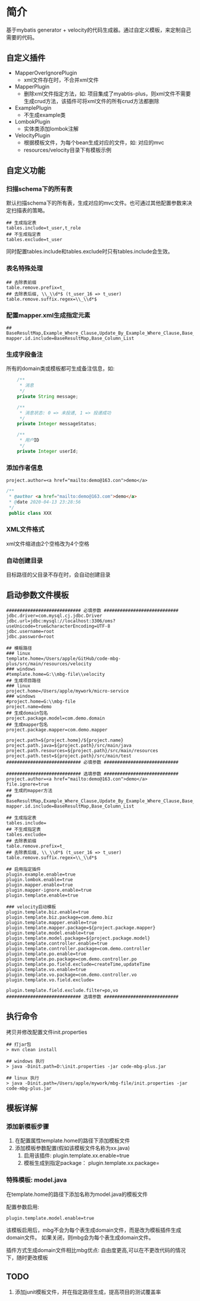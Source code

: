 # 简介

基于mybatis generator + velocity的代码生成器。通过自定义模板，来定制自己需要的代码。

## 自定义插件

- MapperOverIgnorePlugin
	- xml文件存在时，不合并xml文件
- MapperPlugin
	- 删除xml文件指定方法，如: 项目集成了myabtis-plus，则xml文件不需要生成crud方法，该插件可将xml文件的所有crud方法都删除
- ExamplePlugin
	- 不生成example类 
- LombokPlugin
	- 实体类添加lombok注解
- VelocityPlugin
	- 根据模板文件，为每个bean生成对应的文件，如: 对应的mvc
	- resources/velocity目录下有模板示例


## 自定义功能

### 扫描schema下的所有表

默认扫描schema下的所有表，生成对应的mvc文件。也可通过其他配置参数来决定扫描表的策略。

```properties
## 生成指定表
tables.include=t_user,t_role
## 不生成指定表
tables.exclude=t_user
```
同时配置tables.include和tables.exclude时只有tables.include会生效。

### 表名特殊处理

```properties
## 去除表前缀
table.remove.prefix=t_
## 去除表后缀, \\_\\d*$ (t_user_16 => t_user)
table.remove.suffix.regex=\\_\\d*$
```

### 配置mapper.xml生成指定元素

```
## BaseResultMap,Example_Where_Clause,Update_By_Example_Where_Clause,Base_Column_List,selectByExample,selectByPrimaryKey,deleteByPrimaryKey,deleteByExample,insert,insertSelective,countByExample,updateByExampleSelective,updateByExample,updateByPrimaryKeySelective,updateByPrimaryKey
mapper.id.include=BaseResultMap,Base_Column_List
```


### 生成字段备注

所有的domain类或模板都可生成备注信息，如: 

```java
    /**
     * 消息
     */
    private String message;

    /**
     * 消息状态: 0 => 未投递, 1 => 投递成功
     */
    private Integer messageStatus;

    /**
     * 用户ID
     */
    private Integer userId;
```

### 添加作者信息

```properties
project.author=<a href="mailto:demo@163.con">demo</a>
```

```java
/**
 * @author <a href="mailto:demo@163.com">demo</a>
 * @date 2020-04-13 23:28:56
 */
 public class XXX

```

### XML文件格式

xml文件缩进由2个空格改为4个空格

### 自动创建目录

目标路径的父目录不存在时，会自动创建目录

## 启动参数文件模板

```properties
############################ 必填参数 ############################
jdbc.driver=com.mysql.cj.jdbc.Driver
jdbc.url=jdbc:mysql://localhost:3306/oms?useUnicode=true&characterEncoding=UTF-8
jdbc.username=root
jdbc.password=root

## 模板路径
### linux
template.home=/Users/apple/GitHub/code-mbg-plus/src/main/resources/velocity
### windows
#template.home=G:\\mbg-file\\velocity
## 生成项目路径
### linux
project.home=/Users/apple/mywork/micro-service
### windows
#project.home=G:\\mbg-file
project.name=demo
## 生成domain包名
project.package.model=com.demo.domain
## 生成mapper包名
project.package.mapper=com.demo.mapper

project.path=${project.home}/${project.name}
project.path.java=${project.path}/src/main/java
project.path.resources=${project.path}/src/main/resources
project.path.test=${project.path}/src/main/test
############################ 必填参数 ############################

############################ 选填参数 ############################
project.author=<a href="mailto:demo@163.con">demo</a>
file.ignore=true
## 生成的mapper方法
## BaseResultMap,Example_Where_Clause,Update_By_Example_Where_Clause,Base_Column_List,selectByExample,selectByPrimaryKey,deleteByPrimaryKey,deleteByExample,insert,insertSelective,countByExample,updateByExampleSelective,updateByExample,updateByPrimaryKeySelective,updateByPrimaryKey
mapper.id.include=BaseResultMap,Base_Column_List

## 生成指定表
tables.include=
## 不生成指定表
tables.exclude=
## 去除表前缀
table.remove.prefix=t_
## 去除表后缀, \\_\\d*$ (t_user_16 => t_user)
table.remove.suffix.regex=\\_\\d*$

## 启用指定插件
plugin.example.enable=true
plugin.lombok.enable=true
plugin.mapper.enable=true
plugin.mapper-ignore.enable=true
plugin.template.enable=true

### velocity启动模板
plugin.template.biz.enable=true
plugin.template.biz.package=com.demo.biz
plugin.template.mapper.enable=true
plugin.template.mapper.package=${project.package.mapper}
plugin.template.model.enable=true
plugin.template.model.package=${project.package.model}
plugin.template.controller.enable=true
plugin.template.controller.package=com.demo.controller
plugin.template.po.enable=true
plugin.template.po.package=com.demo.controller.po
plugin.template.po.field.exclude=createTime,updateTime
plugin.template.vo.enable=true
plugin.template.vo.package=com.demo.controller.vo
plugin.template.vo.field.exclude=

plugin.template.field.exclude.filter=po,vo
############################ 选填参数 ############################
```

## 执行命令

拷贝并修改配置文件init.properties

```shell
## 打jar包
> mvn clean install

## windows 执行
> java -Dinit.path=D:\init.properties -jar code-mbg-plus.jar

## linux 执行
> java -Dinit.path=/Users/apple/mywork/mbg-file/init.properties -jar code-mbg-plus.jar
```

## 模板详解

### 添加新模板步骤

1. 在配置属性template.home的路径下添加模板文件
2. 添加模板参数配置(假如该模板文件名称为xx.java)
	1. 启用该插件: plugin.template.xx.enable=true
	2. 模板生成到指定package： plugin.template.xx.package=

### 特殊模板: model.java

在template.home的路径下添加名称为model.java的模板文件

配置参数启用:

```properties
plugin.template.model.enable=true
```

该模板启用后，mbg不会为每个表生成domain文件，而是改为模板插件生成domain文件。 如果关闭，则mbg会为每个表生成domain文件。 

插件方式生成domain文件相比mbg优点: 自由度更高,可以在不更改代码的情况下，随时更改模板

## TODO

1. 添加junit模板文件，并在指定路径生成，提高项目的测试覆盖率



	 